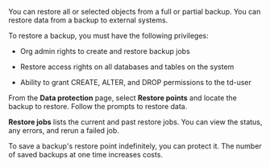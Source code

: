 You can restore all or selected objects from a full or partial backup. You can restore data from a backup to external systems.

To restore a backup, you must have the following privileges:

-   Org admin rights to create and restore backup jobs


-   Restore access rights on all databases and tables on the system


-   Ability to grant CREATE, ALTER, and DROP permissions to the td-user


From the **Data protection** page, select **Restore points** and locate the backup to restore. Follow the prompts to restore data.

**Restore jobs** lists the current and past restore jobs. You can view the status, any errors, and rerun a failed job.

To save a backup's restore point indefinitely, you can protect it. The number of saved backups at one time increases costs.

